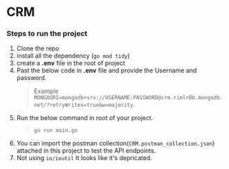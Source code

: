 # CRM

### Steps to run the project

1. Clone the repo
2. install all the dependency (`go mod tidy`)
3. create a **.env** file in the root of project
4. Past the below code in **.env** file and provide the Username and password.
   > Example `MONGOURI=mongodb+srv://USERNAME:PASSWORD@crm.rimlr8b.mongodb.net/?retryWrites=true&w=majority`.
5. Run the below command in root of your project.
   > `go run main.go`
6. You can import the postman collection(`CRM.postman_collection.json`) attached in this project to test the API endpoints.
7. Not using `io/ioutil` It looks like it's depricated.
